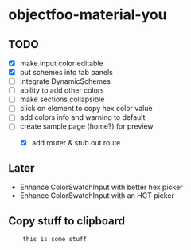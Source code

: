 # objectfoo-material-you

## TODO

* [x] make input color editable
* [x] put schemes into tab panels
* [ ] integrate DynamicSchemes
* [ ] ability to add other colors
* [ ] make sections collapsible
* [ ] click on element to copy hex color value
* [ ] add colors info and warning to default
* [ ] create sample page (home?) for preview
	* [x] add router & stub out route


## Later

* Enhance ColorSwatchInput with better hex picker
* Enhance ColorSwatchInput with an HCT picker


## Copy stuff to clipboard
		this is some stuff
